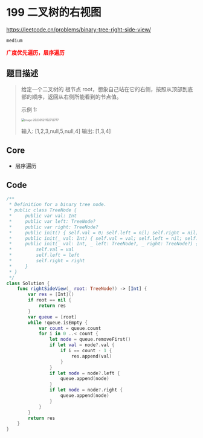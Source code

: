 # 199 二叉树的右视图

https://leetcode.cn/problems/binary-tree-right-side-view/

`medium`

**<font color=red>广度优先遍历，层序遍历</font>**

## 题目描述

> 给定一个二叉树的 根节点 root，想象自己站在它的右侧，按照从顶部到底部的顺序，返回从右侧所能看到的节点值。
>
>  
>
> 示例 1:
>
> <img src="/Users/songjiaming/Library/Application Support/typora-user-images/image-20230521192712777.png" alt="image-20230521192712777" style="zoom:50%;" />
>
> 输入: [1,2,3,null,5,null,4]
> 输出: [1,3,4]



## Core

- 层序遍历

## Code

```swift
/**
 * Definition for a binary tree node.
 * public class TreeNode {
 *     public var val: Int
 *     public var left: TreeNode?
 *     public var right: TreeNode?
 *     public init() { self.val = 0; self.left = nil; self.right = nil; }
 *     public init(_ val: Int) { self.val = val; self.left = nil; self.right = nil; }
 *     public init(_ val: Int, _ left: TreeNode?, _ right: TreeNode?) {
 *         self.val = val
 *         self.left = left
 *         self.right = right
 *     }
 * }
 */
class Solution {
    func rightSideView(_ root: TreeNode?) -> [Int] {
        var res = [Int]()
        if root == nil {
            return res
        }
        var queue = [root]
        while !queue.isEmpty {
            var count = queue.count
            for i in 0 ..< count {
                let node = queue.removeFirst()
                if let val = node?.val {
                    if i == count - 1 {
                        res.append(val)
                    }
                }
                if let node = node?.left {
                    queue.append(node)
                }
                if let node = node?.right {
                    queue.append(node)
                }
            }
        }
        return res
    }
}
```

